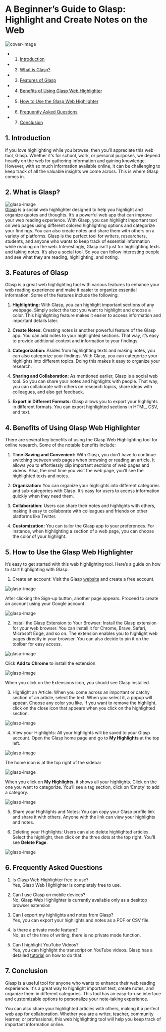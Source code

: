 # A Beginner’s Guide to Glasp: Highlight and Create Notes on the Web  

![cover-image](./images/Glasp%20frame.png)  


<!-- vscode-markdown-toc -->
* 1. [Introduction](#Introduction)
* 2. [What is Glasp?](#WhatisGlasp)
* 3. [Features of Glasp](#FeaturesofGlasp)
* 4. [Benefits of Using Glasp Web Highlighter](#BenefitsofUsingGlaspWebHighlighter)
* 5. [How to Use the Glasp Web Highlighter](#HowtoUsetheGlaspWebHighlighter)
* 6. [Frequently Asked Questions](#FrequentlyAskedQuestions)
* 7. [Conclusion](#Conclusion)

<!-- vscode-markdown-toc-config
	numbering=true
	autoSave=true
	/vscode-markdown-toc-config -->
<!-- /vscode-markdown-toc -->




##  1. <a name='Introduction'></a>Introduction  
If you love highlighting while you browse, then you’ll appreciate this web tool, Glasp. 
Whether it's for school, work, or personal purposes, we depend heavily on the web for gathering information and gaining knowledge. However, with so much information available online, it can be challenging to keep track of all the valuable insights we come across. This is where Glasp comes in.  

##  2. <a name='WhatisGlasp'></a>What is Glasp?  
![glasp-image](./images/g0.PNG)  
[Glasp](https://glasp.co/) is a social web highlighter designed to help you highlight and organize quotes and thoughts. It’s a powerful web app that can improve your web reading experience. With Glasp, you can highlight important text on web pages using different colored highlighting options and categorize your findings. 
You can also create notes and share them with others on a variety of platforms. Glasp is the perfect tool for writers, researchers, students, and anyone who wants to keep track of essential information while reading on the web. 
Interestingly, Glasp isn’t just for highlighting texts and taking notes. It’s also a social tool. So you can follow interesting people and see what they are reading, highlighting, and noting.  

##  3. <a name='FeaturesofGlasp'></a>Features of Glasp  
Glasp is a great web highlighting tool with various features to enhance your web reading experience and make it easier to organize essential information. Some of the features include the following:  

1. **Highlighting:** With Glasp, you can highlight important sections of any webpage. Simply select the text you want to highlight and choose a color. This highlighting feature makes it easier to access information and important details later. 

2. **Create Notes:** Creating notes is another powerful feature of the Glasp app. You can add notes to your highlighted sections. That way, it’s easy to provide additional context and information to your findings. 

3. **Categorization:** Asides from highlighting texts and making notes, you can also categorize your findings. With Glasp, you can categorize your highlights into different topics. Doing this makes it easy to organize your research.  

4. **Sharing and Collaboration:** As mentioned earlier, Glasp is a social web tool. So you can share your notes and highlights with people. That way, you can collaborate with others on research topics, share ideas with colleagues, and also get feedback.  

5. **Export in Different Formats:** Glasp allows you to export your highlights in different formats. You can export highlighted sections in HTML, CSV, and text.  


##  4. <a name='BenefitsofUsingGlaspWebHighlighter'></a>Benefits of Using Glasp Web Highlighter
There are several key benefits of using the Glasp Web Highlighting tool for online research. Some of the notable benefits include:  
1. **Time-Saving and Convenient:** With Glasp, you don’t have to continue switching between web pages when browsing or reading an article. It allows you to effortlessly clip important sections of web pages and videos. Also, the next time you visit the web page, you’ll see the highlighted texts and notes. 

2. **Organization:** You can organize your highlights into different categories and sub-categories with Glasp. It’s easy for users to access information quickly when they need them.  

3. **Collaboration:** Users can share their notes and highlights with others, making it easy to collaborate with colleagues and friends on other platforms like Twitter. 

4. **Customization:** You can tailor the Glasp app to your preferences. For instance, when highlighting a section of a web page, you can choose the color of your highlight.


##  5. <a name='HowtoUsetheGlaspWebHighlighter'></a>How to Use the Glasp Web Highlighter
It’s easy to get started with this web highlighting tool. Here’s a guide on how to start highlighting with Glasp. 
1. Create an account: Visit the Glasp [website](glasp.co) and create a free account.

![glasp-image](./images/g1.PNG)  

After clicking the Sign-up button, another page appears. Proceed to create an account using your Google account.  

![glasp-image](./images/g2.PNG)  

2. Install the Glasp Extension to Your Browser: Install the Glasp extension for your web browser. You can install it for Chrome, Brave, Safari, Microsoft Edge, and so on. The extension enables you to highlight web pages directly in your browser. You can also decide to pin it on the toolbar for easy access.  

![glasp-image](./images/g3.PNG)  

Click **Add to Chrome** to install the extension.  

![glasp-image](./images/test.PNG) 

When you click on the Extensions icon, you should see Glasp installed.  

3. Highlight an Article: When you come across an important or catchy section of an article, select the text. When you select it, a popup will appear. Choose any color you like. If you want to remove the highlight, click on the close icon that appears when you click on the highlighted section.  

![glasp-image](./images/g4.PNG)  

4. View your Highlights: All your highlights will be saved to your Glasp account. Open the Glasp home page and go to **My Highlights** at the top left. 

![glasp-image](./images/g5.PNG)  

The home icon is at the top right of the sidebar  

![glasp-image](./images/g6.PNG)  

When you click on **My Highlights**, it shows all your highlights. Click on the one you want to categorize. You’ll see a tag section, click on ‘Empty’ to add a category. 

![glasp-image](./images/g7.PNG)  

5. Share your Highlights and Notes: You can copy your Glasp profile link and share it with others. Anyone with the link can view your highlights and notes.  

6. Deleting your Highlights: Users can also delete highlighted articles. Select the highlight, then click on the three dots at the top right. You’ll see **Delete Page**.  

![glasp-image](./images/g8.PNG)  

##  6. <a name='FrequentlyAskedQuestions'></a>Frequently Asked Questions  
1. Is Glasp Web Highlighter free to use?  
Yes, Glasp Web Highlighter is completely free to use.

2. Can I use Glasp on mobile devices?  
No, Glasp Web Highlighter is currently available only as a desktop browser extension 

3. Can I export my highlights and notes from Glasp?  
Yes, you can export your highlights and notes as a PDF or CSV file.

4. Is there a private mode feature?  
No, as of the time of writing, there is no private mode function. 

5. Can I highlight YouTube Videos?  
Yes, you can highlight the transcript on YouTube videos. Glasp has a detailed [tutorial](https://blog.glasp.co/how-to-highlight-youtube-transcript/) on how to do that.  

##  7. <a name='Conclusion'></a>Conclusion
Glasp is a useful tool for anyone who wants to enhance their web reading experience. It's a great way to highlight important text, create notes, and organize them in different categories. This tool has an easy-to-use interface and customizable options to personalize your note-taking experience.  

You can also share your highlighted articles with others, making it a perfect web app for collaboration. Whether you are a writer, teacher, community learner, or professional, this web highlighting tool will help you keep track of important information online. 

